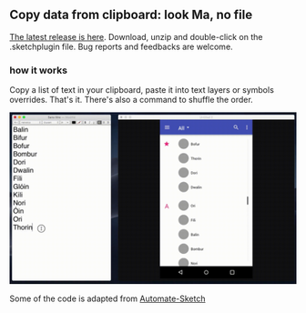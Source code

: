 ## Copy data from clipboard: look Ma, no file

[The latest release is here](https://github.com/Saint-loup/data-from-clipboard/releases/latest/download/data-from-clipboard.sketchplugin.zip). Download, unzip and double-click on the .sketchplugin file. Bug reports and feedbacks are welcome.


### how it works

Copy a list of text in your clipboard, paste it into text layers or symbols overrides. That's it. There's also a command to shuffle the order.

![](https://raw.githubusercontent.com/Saint-loup/data-from-clipboard/master/assets/de%CC%81mo%20data%20from%20clipboard.gif)

Some of the code is adapted from [Automate-Sketch](https://github.com/Ashung/Automate-Sketch/blob/master/automate-sketch.sketchplugin/Contents/Sketch/Data/Supply_Data.js)
